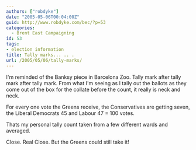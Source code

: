 ```yaml
---
authors: ["robdyke"]
date: "2005-05-06T00:04:00Z"
guid: http://www.robdyke.com/bec/?p=53
categories:
  - Brent East Campaigning
id: 53
tags:
- election information
title: Tally marks... .. .
url: /2005/05/06/tally-marks/
---
```

I'm reminded of the Banksy piece in Barcelona Zoo. Tally mark after tally mark after tally mark. From what I'm seeing as I tally out the ballots as they come out of the box for the collate before the count, it really is neck and neck.

For every one vote the Greens receive, the Conservatives are getting seven, the Liberal Democrats 45 and Labour 47 = 100 votes.

Thats my personal tally count taken from a few different wards and averaged.

Close. Real Close. But the Greens could still take it!